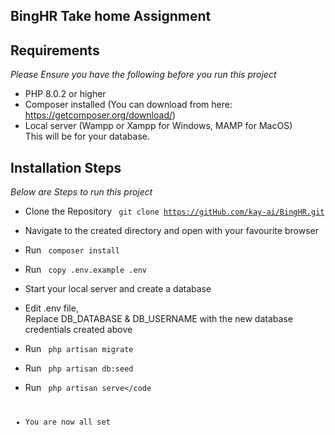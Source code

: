 ## BingHR Take home Assignment

## Requirements
<i> Please Ensure you have the following before you run this project </i>

- PHP 8.0.2 or higher
- Composer installed (You can download from here: https://getcomposer.org/download/)
- Local server (Wampp or Xampp for Windows, MAMP for MacOS) <br>
This will be for your database.

## Installation Steps

<i> Below are Steps to run this project </i>

* Clone the Repository 
<code> git clone https://gitHub.com/kay-ai/BingHR.git </code>
* Navigate to the created directory and open with your favourite browser
* Run <code> composer install </code>
* Run <code> copy .env.example .env </code>
* Start your local server and create a database
* Edit .env file, <br> Replace DB_DATABASE & DB_USERNAME with the new database credentials created above
* Run <code> php artisan migrate </code>
* Run <code> php artisan db:seed </code>
* Run <code> php artisan serve</code

* You are now all set
